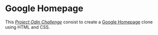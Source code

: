 # Google Homepage

This [_Project Odin Challenge_](https://www.theodinproject.com/paths/foundations/courses/foundations/lessons/html-css) consist to create a [Google Homepage](https://www.google.com/) clone using HTML and CSS.
